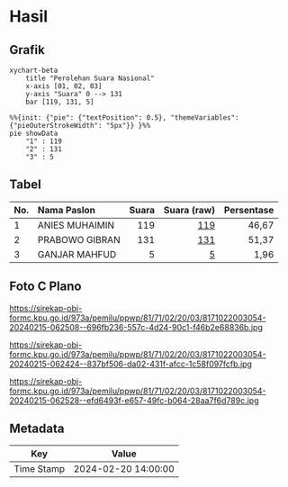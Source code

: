 # Hasil

## Grafik

```mermaid
xychart-beta
    title "Perolehan Suara Nasional"
    x-axis [01, 02, 03]
    y-axis "Suara" 0 --> 131
    bar [119, 131, 5]
```

```mermaid
%%{init: {"pie": {"textPosition": 0.5}, "themeVariables": {"pieOuterStrokeWidth": "5px"}} }%%
pie showData
    "1" : 119
    "2" : 131
    "3" : 5
```

## Tabel

| No. | Nama Paslon    | Suara | Suara (raw) | Persentase |
|:--- |:-------------- | -----:| -----------:| ----------:|
| 1   | ANIES MUHAIMIN | 119   | [119][p-1]  | 46,67      |
| 2   | PRABOWO GIBRAN | 131   | [131][p-2]  | 51,37      |
| 3   | GANJAR MAHFUD  | 5     | [5][p-3]    | 1,96       |


[p-1]: https://github.com/gigit-pemilu/pemilu-2024/blob/main/pilpres/hitung-suara/sub/81-maluku/sub/71-kota-ambon/sub/02-sirimau/sub/2003-batu-merah/sub/054-tps/sub/paslon-1.txt
[p-2]: https://github.com/gigit-pemilu/pemilu-2024/blob/main/pilpres/hitung-suara/sub/81-maluku/sub/71-kota-ambon/sub/02-sirimau/sub/2003-batu-merah/sub/054-tps/sub/paslon-2.txt
[p-3]: https://github.com/gigit-pemilu/pemilu-2024/blob/main/pilpres/hitung-suara/sub/81-maluku/sub/71-kota-ambon/sub/02-sirimau/sub/2003-batu-merah/sub/054-tps/sub/paslon-3.txt

## Foto C Plano

https://sirekap-obj-formc.kpu.go.id/973a/pemilu/ppwp/81/71/02/20/03/8171022003054-20240215-062508--696fb236-557c-4d24-90c1-f46b2e68836b.jpg

https://sirekap-obj-formc.kpu.go.id/973a/pemilu/ppwp/81/71/02/20/03/8171022003054-20240215-062424--837bf506-da02-431f-afcc-1c58f097fcfb.jpg

https://sirekap-obj-formc.kpu.go.id/973a/pemilu/ppwp/81/71/02/20/03/8171022003054-20240215-062528--efd6493f-e657-49fc-b064-28aa7f6d789c.jpg


## Metadata

| Key        | Value               |
| ---------- | ------------------- |
| Time Stamp | 2024-02-20 14:00:00 |



